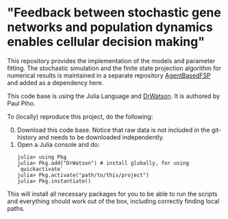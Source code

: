 # "Feedback between stochastic gene networks and population dynamics enables cellular decision making"

This repository provides the implementation of the models and parameter fitting.
The stochastic simulation and the finite state projection algorithm for numerical results is maintained in a separate
repository [AgentBasedFSP](https://github.com/pihop/AgentBasedCells.jl) and added as a dependency here.

This code base is using the Julia Language and [DrWatson](https://juliadynamics.github.io/DrWatson.jl/stable/).
It is authored by Paul Piho.

To (locally) reproduce this project, do the following:

0. Download this code base. Notice that raw data is not included in the git-history and needs to be downloaded independently.
1. Open a Julia console and do:
   ```
   julia> using Pkg
   julia> Pkg.add("DrWatson") # install globally, for using `quickactivate`
   julia> Pkg.activate("path/to/this/project")
   julia> Pkg.instantiate()

This will install all necessary packages for you to be able to run the scripts and
everything should work out of the box, including correctly finding local paths.

 
